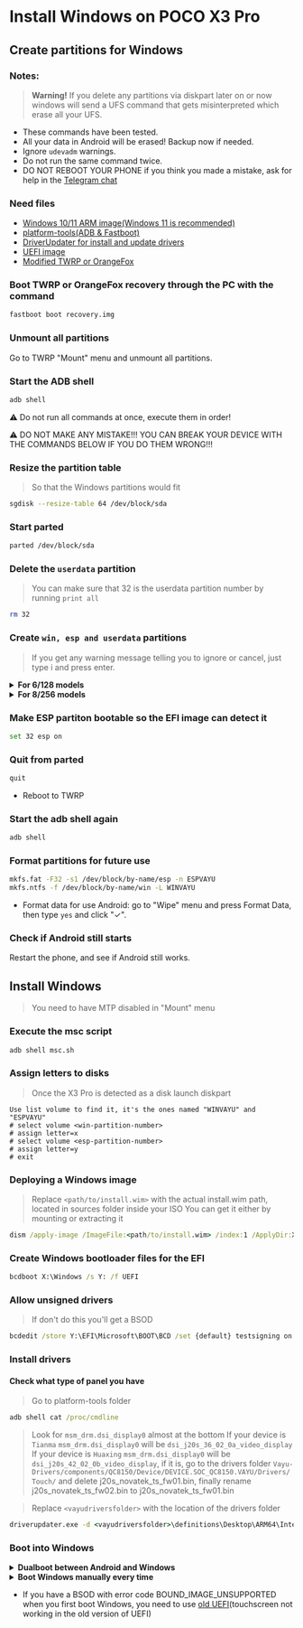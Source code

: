 # Install Windows on POCO X3 Pro

## Create partitions for Windows

### Notes:
> **Warning!** If you delete any partitions via diskpart later on or now windows will send a UFS command that gets misinterpreted which erase all your UFS.
- These commands have been tested.
- All your data in Android will be erased! Backup now if needed.
- Ignore `udevadm` warnings.
- Do not run the same command twice.
- DO NOT REBOOT YOUR PHONE if you think you made a mistake, ask for help in the [Telegram chat](https://t.me/winonvayu)

### Need files
- [Windows 10/11 ARM image(Windows 11 is recommended)](https://uupdump.net/)
- [platform-tools(ADB & Fastboot)](https://developer.android.com/studio/releases/platform-tools)
- [DriverUpdater for install and update drivers](https://github.com/WOA-Project/DriverUpdater/releases/)
- [UEFI image](https://github.com/degdag/edk2-msm/releases/tag/V2.1.0)
- [Modified TWRP or OrangeFox](https://github.com/Icesito68/Port-Windows-11-Poco-X3-pro/releases/tag/Recoveries)

### Boot TWRP or OrangeFox recovery through the PC with the command
```cmd
fastboot boot recovery.img
```
### Unmount all partitions
Go to TWRP "Mount" menu and unmount all partitions.

### Start the ADB shell
```cmd
adb shell
```

⚠️ Do not run all commands at once, execute them in order!

⚠️ DO NOT MAKE ANY MISTAKE!!! YOU CAN BREAK YOUR DEVICE WITH THE COMMANDS BELOW IF YOU DO THEM WRONG!!!

### Resize the partition table
> So that the Windows partitions would fit
```sh
sgdisk --resize-table 64 /dev/block/sda
```

### Start parted
```sh
parted /dev/block/sda
```

### Delete the `userdata` partition
> You can make sure that 32 is the userdata partition number by running
>  `print all`
```sh
rm 32
```
### Create `win, esp and userdata` partitions
> If you get any warning message telling you to ignore or cancel, just type i and press enter.
<details> 
<summary><strong>For 6/128 models</strong></summary>

- Create the ESP partition (stores Windows bootloader data and EFI files)
```sh
mkpart esp fat32 11.8GB 12.2GB
```
- Create the main partition where Windows will be installed to
```sh
mkpart win ntfs 12.2GB 70.2GB
```
- Create Android's data partition
```sh
mkpart userdata ext4 70.2GB 127GB
```
</details>
<details>
<summary><strong>For 8/256 models</strong></summary>
  
- Create the ESP partition (stores Windows bootloader data and EFI files)
```sh
mkpart esp fat32 11.8GB 12.2GB
```
- Create the main partition where Windows will be installed to
```sh
mkpart win ntfs 12.2GB 132.2GB
```
- Create Android's data partition
```sh
mkpart userdata ext4 132.2GB 255GB
```
</details>

### Make ESP partiton bootable so the EFI image can detect it
```sh
set 32 esp on
```

### Quit from parted
```sh
quit
```

- Reboot to TWRP

### Start the adb shell again
```cmd
adb shell
```

### Format partitions for future use
```sh
mkfs.fat -F32 -s1 /dev/block/by-name/esp -n ESPVAYU
mkfs.ntfs -f /dev/block/by-name/win -L WINVAYU
```

- Format data for use Android: go to "Wipe" menu and press Format Data, then type `yes` and click "✓".

### Check if Android still starts
Restart the phone, and see if Android still works.

## Install Windows
> You need to have MTP disabled in "Mount" menu
### Execute the msc script
```cmd
adb shell msc.sh
```

### Assign letters to disks
> Once the X3 Pro is detected as a disk launch diskpart
```diskpart
Use list volume to find it, it's the ones named "WINVAYU" and "ESPVAYU"
# select volume <win-partition-number>
# assign letter=x
# select volume <esp-partition-number>
# assign letter=y
# exit
```

### Deploying a Windows image
> Replace `<path/to/install.wim>` with the actual install.wim path, located in sources folder inside your ISO
> You can get it either by mounting or extracting it
```cmd
dism /apply-image /ImageFile:<path/to/install.wim> /index:1 /ApplyDir:X:\
```

### Create Windows bootloader files for the EFI
```cmd
bcdboot X:\Windows /s Y: /f UEFI
```

### Allow unsigned drivers
> If don't do this you'll get a BSOD
```cmd
bcdedit /store Y:\EFI\Microsoft\BOOT\BCD /set {default} testsigning on
```

### Install drivers
#### Check what type of panel you have
> Go to platform-tools folder
```cmd
adb shell cat /proc/cmdline
```
> Look for `msm_drm.dsi_display0` almost at the bottom
> If your device is `Tianma` `msm_drm.dsi_display0` will be `dsi_j20s_36_02_0a_video_display`
> If your device is `Huaxing` `msm_drm.dsi_display0` will be `dsi_j20s_42_02_0b_video_display`, if it is, go to the drivers folder `Vayu-Drivers/components/QC8150/Device/DEVICE.SOC_QC8150.VAYU/Drivers/Touch/` and delete j20s_novatek_ts_fw01.bin, finally rename j20s_novatek_ts_fw02.bin to j20s_novatek_ts_fw01.bin

> Replace `<vayudriversfolder>` with the location of the drivers folder
```cmd
driverupdater.exe -d <vayudriversfolder>\definitions\Desktop\ARM64\Internal\vayu.txt -r <vayudriversfolder> -p X:
```

### Boot into Windows

<details> 
<summary><strong>Dualboot between Android and Windows</strong></summary>

- [You should follow this guide](/dualboot.md)
</details>

<details> 
<summary><strong>Boot Windows manually every time</strong></summary>
 
Reboot the phone into fastboot then boot into UEFI:
```fastboot
fastboot boot <uefi.img>
```
Android will boot on reboot, you need to boot into UEFI again to boot into Windows.
</details>  
  
- If you have a BSOD with error code BOUND_IMAGE_UNSUPPORTED when you first boot Windows, you need to use [old UEFI](https://github.com/Icesito68/Port-Windows-11-Poco-X3-pro/releases)(touchscreen not working in the old version of UEFI)



